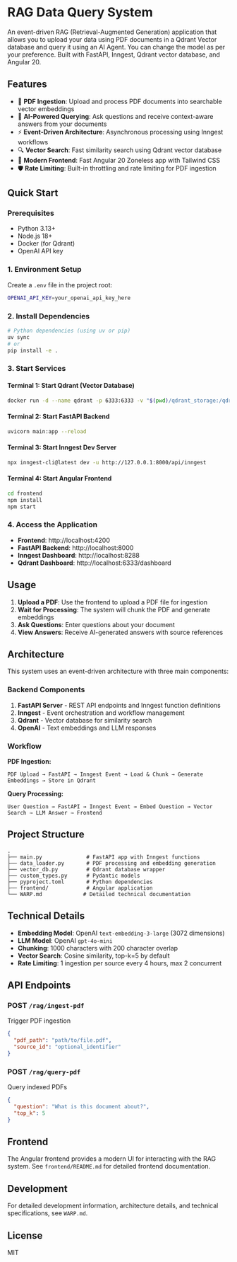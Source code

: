 # RAG Data Query System
An event-driven RAG (Retrieval-Augmented Generation) application that allows you to upload your data using PDF documents in a Qdrant Vector database and query it using an AI Agent. You can change the model as per your preference. Built with FastAPI, Inngest, Qdrant vector database, and Angular 20.

## Features

- 📄 **PDF Ingestion**: Upload and process PDF documents into searchable vector embeddings
- 🤖 **AI-Powered Querying**: Ask questions and receive context-aware answers from your documents
- ⚡ **Event-Driven Architecture**: Asynchronous processing using Inngest workflows
- 🔍 **Vector Search**: Fast similarity search using Qdrant vector database
- 🎨 **Modern Frontend**: Fast Angular 20 Zoneless app with Tailwind CSS
- 🛡️ **Rate Limiting**: Built-in throttling and rate limiting for PDF ingestion

## Quick Start

### Prerequisites

- Python 3.13+
- Node.js 18+
- Docker (for Qdrant)
- OpenAI API key

### 1. Environment Setup

Create a `.env` file in the project root:

```bash
OPENAI_API_KEY=your_openai_api_key_here
```

### 2. Install Dependencies

```bash
# Python dependencies (using uv or pip)
uv sync
# or
pip install -e .
```

### 3. Start Services

#### Terminal 1: Start Qdrant (Vector Database)
```bash
docker run -d --name qdrant -p 6333:6333 -v "$(pwd)/qdrant_storage:/qdrant/storage" qdrant/qdrant
```

#### Terminal 2: Start FastAPI Backend
```bash
uvicorn main:app --reload
```

#### Terminal 3: Start Inngest Dev Server
```bash
npx inngest-cli@latest dev -u http://127.0.0.1:8000/api/inngest
```

#### Terminal 4: Start Angular Frontend
```bash
cd frontend
npm install
npm start
```

### 4. Access the Application

- **Frontend**: http://localhost:4200
- **FastAPI Backend**: http://localhost:8000
- **Inngest Dashboard**: http://localhost:8288
- **Qdrant Dashboard**: http://localhost:6333/dashboard

## Usage

1. **Upload a PDF**: Use the frontend to upload a PDF file for ingestion
2. **Wait for Processing**: The system will chunk the PDF and generate embeddings
3. **Ask Questions**: Enter questions about your document
4. **View Answers**: Receive AI-generated answers with source references

## Architecture

This system uses an event-driven architecture with three main components:

### Backend Components

1. **FastAPI Server** - REST API endpoints and Inngest function definitions
2. **Inngest** - Event orchestration and workflow management
3. **Qdrant** - Vector database for similarity search
4. **OpenAI** - Text embeddings and LLM responses

### Workflow

**PDF Ingestion:**
```
PDF Upload → FastAPI → Inngest Event → Load & Chunk → Generate Embeddings → Store in Qdrant
```

**Query Processing:**
```
User Question → FastAPI → Inngest Event → Embed Question → Vector Search → LLM Answer → Frontend
```

## Project Structure

```
.
├── main.py              # FastAPI app with Inngest functions
├── data_loader.py       # PDF processing and embedding generation
├── vector_db.py         # Qdrant database wrapper
├── custom_types.py      # Pydantic models
├── pyproject.toml       # Python dependencies
├── frontend/            # Angular application
└── WARP.md             # Detailed technical documentation
```

## Technical Details

- **Embedding Model**: OpenAI `text-embedding-3-large` (3072 dimensions)
- **LLM Model**: OpenAI `gpt-4o-mini`
- **Chunking**: 1000 characters with 200 character overlap
- **Vector Search**: Cosine similarity, top-k=5 by default
- **Rate Limiting**: 1 ingestion per source every 4 hours, max 2 concurrent

## API Endpoints

### POST `/rag/ingest-pdf`
Trigger PDF ingestion

```json
{
  "pdf_path": "path/to/file.pdf",
  "source_id": "optional_identifier"
}
```

### POST `/rag/query-pdf`
Query indexed PDFs

```json
{
  "question": "What is this document about?",
  "top_k": 5
}
```

## Frontend

The Angular frontend provides a modern UI for interacting with the RAG system. See `frontend/README.md` for detailed frontend documentation.

## Development

For detailed development information, architecture details, and technical specifications, see `WARP.md`.

## License

MIT
